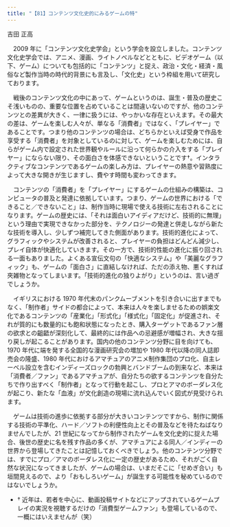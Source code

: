 ```yaml
---
title: "【81】コンテンツ文化史的にみるゲームの特"
---
```



吉田 正高


　2009 年に「コンテンツ文化史学会」という学会を設立しました。コンテンツ文化史学会では、アニメ、漫画、ライトノベルなどとともに、ビデオゲーム（以下、ゲーム）についても包括的に「コンテンツ」と捉え、政治・文化・経済・風俗など製作当時の時代的背景にも言及し、「文化史」という枠組を用いて研究しております。

　戦後のコンテンツ文化の中にあって、ゲームというのは、誕生・普及の歴史こそ浅いものの、重要な位置を占めていることは間違いないのですが、他のコンテンツとの差異が大きく、一律に扱うには、やっかいな存在といえます。その最大の差は、ゲームを楽しむ人々が、単なる「消費者」ではなく、「プレイヤー」であることです。つまり他のコンテンツの場合は、どちらかといえば受身で作品を享受する「消費者」を対象としているのに対して、ゲームを楽しむためには、自らがゲーム内で設定された世界観やルールに沿って何らかの介入をする「プレイヤー」にならない限り、その面白さを体感できないということです†。インタラクティブなコンテンツであるゲームの楽しみ方は、プレイヤーの熱意や習熟度によって大きな開きが生じますし、費やす時間も変わってきます。

　コンテンツの「消費者」を「プレイヤー」にするゲームの仕組みの構築は、コンピュータの普及と発達に依拠しています。つまり、ゲームの世界における「できること／できないこと」は、制作当時に現場で使える技術に左右されることになります。ゲームの歴史には、「それは面白いアイディアだけど、技術的に無理」という理由で実現できなかった部分を、テクノロジーの発達と併走しながら新たな技術を導入し、少しずつ補完してきた側面があります。技術的進化によって、グラフィックやシステムが改善されると、プレイヤーの負担はどんどん減少し、プレイ自体が快適化していきます。その一方で、技術的性能の進化に振り回される一面もありました。よくある宣伝文句の「快適なシステム」や「美麗なグラフィック」も、ゲームの「面白さ」に直結しなければ、ただの添え物、悪くすれば夾雑物となってしまいます。「技術的進化の独りよがり」というのは、言い過ぎでしょうか。

　イギリスにおける 1970 年代末のパンクムーブメントを引き合いに出すまでもなく、「制作者」サイドの都合によって、本来は人々を楽しませるための娯楽文化であるコンテンツの「産業化」「形式化」「様式化」「固定化」が促進され、それが質的にも数量的にも飽和状態になったとき、購入ターゲットであるファン層の欲求との齟齬が深刻化して、最終的には作品への忌避感が増幅され、大きな揺り戻しが起こることがあります。国内の他のコンテンツ分野に目を向けても、1970 年代に端を発する全国的な漫画研究会の増加や 1980 年代以降の同人誌即売会の隆盛、1980 年代におけるアマチュアのアニメ制作集団のプロ化、自主レーベル設立を含むインディーズロックの勃興とバンドブームの到来など、本来は「消費者／ファン」であるアマチュアが、自分たちの欲するコンテンツを自分たちで作り出すべく「制作者」となって行動を起こし、プロとアマのボーダレス化が起こり、新たな「血液」が文化創造の現場に流れ込んでいく図式が見受けられます。

　ゲームは技術の進歩に依拠する部分が大きいコンテンツですから、制作に関係する技術の平準化、ハード／ソフトの利便性向上とその普及などを待たねばなりませんでしたが、21 世紀になってから制作されたゲームを文化史的に捉えた場合、後世の歴史に名を残す作品の多くが、アマチュアによる同人／インディーの世界から登場してきたことは記憶しておくべきでしょう。他のコンテンツ分野では、すでにプロ／アマのボーダレス化に一定の歴史があるため、それがごく自然な状況になってきましたが、ゲームの場合は、いまだそこに「せめぎ合い」も垣間見えるので、より「おもしろいゲーム」が誕生する可能性を秘めているのではないでしょうか。

  - † 近年は、若者を中心に、動画投稿サイトなどにアップされているゲームプレイの実況を視聴するだけの「消費型ゲームファン」も登場しているので、一概にはいえませんが（笑）
